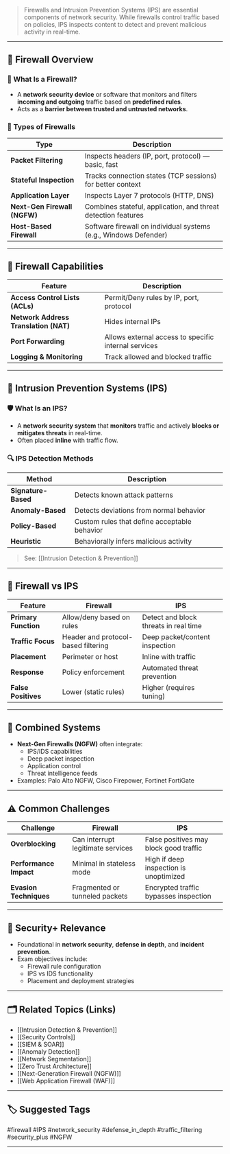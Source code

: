 > Firewalls and Intrusion Prevention Systems (IPS) are essential components of network security. While firewalls control traffic based on policies, IPS inspects content to detect and prevent malicious activity in real-time.

---

## 📌 Firewall Overview

### 🔐 What Is a Firewall?

- A **network security device** or software that monitors and filters **incoming and outgoing** traffic based on **predefined rules**.
- Acts as a **barrier between trusted and untrusted networks**.

### 🧱 Types of Firewalls

| Type                     | Description                                                        |
|--------------------------|--------------------------------------------------------------------|
| **Packet Filtering**      | Inspects headers (IP, port, protocol) — basic, fast                |
| **Stateful Inspection**   | Tracks connection states (TCP sessions) for better context         |
| **Application Layer**     | Inspects Layer 7 protocols (HTTP, DNS)                             |
| **Next-Gen Firewall (NGFW)** | Combines stateful, application, and threat detection features  |
| **Host-Based Firewall**   | Software firewall on individual systems (e.g., Windows Defender)   |

---

## 🧠 Firewall Capabilities

| Feature               | Description                                                |
|------------------------|------------------------------------------------------------|
| **Access Control Lists (ACLs)** | Permit/Deny rules by IP, port, protocol           |
| **Network Address Translation (NAT)** | Hides internal IPs                         |
| **Port Forwarding**   | Allows external access to specific internal services        |
| **Logging & Monitoring** | Track allowed and blocked traffic                        |

---

## 🧨 Intrusion Prevention Systems (IPS)

### 🛡 What Is an IPS?

- A **network security system** that **monitors** traffic and actively **blocks or mitigates threats** in real-time.
- Often placed **inline** with traffic flow.

### 🔍 IPS Detection Methods

| Method               | Description                                      |
|----------------------|--------------------------------------------------|
| **Signature-Based**   | Detects known attack patterns                    |
| **Anomaly-Based**     | Detects deviations from normal behavior         |
| **Policy-Based**      | Custom rules that define acceptable behavior    |
| **Heuristic**         | Behaviorally infers malicious activity          |

> See: [[Intrusion Detection & Prevention]]

---

## 🔁 Firewall vs IPS

| Feature              | Firewall                             | IPS                                    |
|----------------------|----------------------------------------|----------------------------------------|
| **Primary Function** | Allow/deny based on rules              | Detect and block threats in real time  |
| **Traffic Focus**    | Header and protocol-based filtering    | Deep packet/content inspection         |
| **Placement**        | Perimeter or host                      | Inline with traffic                    |
| **Response**         | Policy enforcement                     | Automated threat prevention            |
| **False Positives**  | Lower (static rules)                   | Higher (requires tuning)               |

---

## 🧰 Combined Systems

- **Next-Gen Firewalls (NGFW)** often integrate:
  - IPS/IDS capabilities
  - Deep packet inspection
  - Application control
  - Threat intelligence feeds
- Examples: Palo Alto NGFW, Cisco Firepower, Fortinet FortiGate

---

## ⚠️ Common Challenges

| Challenge              | Firewall                             | IPS                                    |
|------------------------|----------------------------------------|----------------------------------------|
| **Overblocking**        | Can interrupt legitimate services      | False positives may block good traffic |
| **Performance Impact**  | Minimal in stateless mode              | High if deep inspection is unoptimized |
| **Evasion Techniques**  | Fragmented or tunneled packets         | Encrypted traffic bypasses inspection  |

---

## 🧠 Security+ Relevance

- Foundational in **network security**, **defense in depth**, and **incident prevention**.
- Exam objectives include:
  - Firewall rule configuration
  - IPS vs IDS functionality
  - Placement and deployment strategies

---

## 🗂 Related Topics (Links)

- [[Intrusion Detection & Prevention]]
- [[Security Controls]]
- [[SIEM & SOAR]]
- [[Anomaly Detection]]
- [[Network Segmentation]]
- [[Zero Trust Architecture]]
- [[Next-Generation Firewall (NGFW)]]
- [[Web Application Firewall (WAF)]]

---

## 🏷 Suggested Tags

#firewall #IPS #network_security #defense_in_depth #traffic_filtering #security_plus #NGFW

---
